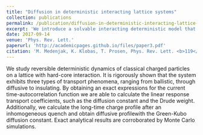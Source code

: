 ```yaml
---
title: "Diffusion in deterministic interacting lattice systems"
collection: publications
permalink: /publication/diffusion-in-deterministic-interacting-lattice-systems
excerpt: 'We introduce a solvable interacting deterministic model that shows diffusive transport.'
date: 2017-09-14
venue: 'Phys. Rev. Lett.'
paperurl: 'http://academicpages.github.io/files/paper3.pdf'
citation: 'M. Medenjak, K. Klobas, T. Prosen, Phys. Rev. Lett. <b>119</b>, 110603, (2017).'
---
```


We study reversible deterministic dynamics of classical charged particles on a lattice with hard-core interaction. It is rigorously shown that the system exhibits three types of transport phenomena, ranging from ballistic, through diffusive to insulating. By obtaining an exact expressions for the current time-autocorrelation function we are able to calculate the linear response transport coefficients, such as the diffusion constant and the Drude weight. Additionally, we calculate the long-time charge profile after an inhomogeneous quench and obtain diffusive profilewith the Green-Kubo diffusion constant. Exact analytical results are corroborated by Monte Carlo simulations.
